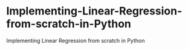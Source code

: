 # Implementing-Linear-Regression-from-scratch-in-Python
Implementing Linear Regression from scratch in Python
